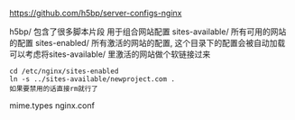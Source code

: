 https://github.com/h5bp/server-configs-nginx

h5bp/ 包含了很多脚本片段 用于组合网站配置
sites-available/ 所有可用的网站的配置
sites-enabled/ 所有激活的网站的配置, 这个目录下的配置会被自动加载 可以考虑将sites-available/ 里激活的网站做个软链接过来
```
cd /etc/nginx/sites-enabled
ln -s ../sites-available/newproject.com .
如果要禁用的话直接rm就行了
```

mime.types
nginx.conf


